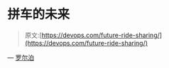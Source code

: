 # 拼车的未来

> 原文:[https://devops.com/future-ride-sharing/](https://devops.com/future-ride-sharing/)

— [罗尔泊](https://devops.com/author/breselman/)